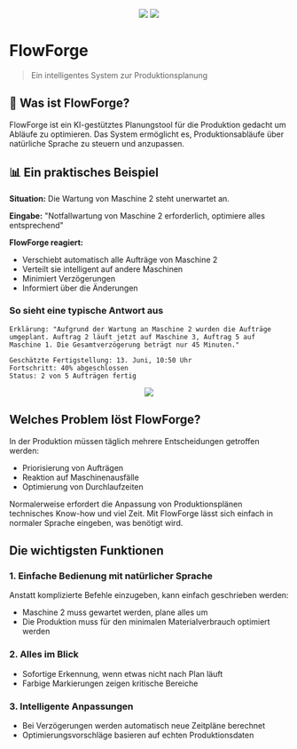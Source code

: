<p align="center">
  <img src="https://github.com/Belicoding/FlowForge/blob/main/images/Light%20Mode%20Logo.png#gh-light-mode-only">
  <img src="https://github.com/Belicoding/FlowForge/blob/main/images/Dark%20Mode%20Logo.png#gh-dark-mode-only">
</p>

# FlowForge

> Ein intelligentes System zur Produktionsplanung

## 🎯 Was ist FlowForge?

FlowForge ist ein KI-gestütztes Planungstool für die Produktion gedacht um Abläufe zu optimieren. Das System ermöglicht es, Produktionsabläufe über natürliche Sprache zu steuern und anzupassen.

## 📊 Ein praktisches Beispiel

**Situation:** Die Wartung von Maschine 2 steht unerwartet an.

**Eingabe:** "Notfallwartung von Maschine 2 erforderlich, optimiere alles entsprechend"

**FlowForge reagiert:**
- Verschiebt automatisch alle Aufträge von Maschine 2
- Verteilt sie intelligent auf andere Maschinen
- Minimiert Verzögerungen
- Informiert über die Änderungen

### So sieht eine typische Antwort aus

```
Erklärung: "Aufgrund der Wartung an Maschine 2 wurden die Aufträge 
umgeplant. Auftrag 2 läuft jetzt auf Maschine 3, Auftrag 5 auf 
Maschine 1. Die Gesamtverzögerung beträgt nur 45 Minuten."

Geschätzte Fertigstellung: 13. Juni, 10:50 Uhr
Fortschritt: 40% abgeschlossen
Status: 2 von 5 Aufträgen fertig
```

<p align="center">
  <img src="https://github.com/Belicoding/FlowForge/blob/main/images/GIF">
</p>

##  Welches Problem löst FlowForge?

In der Produktion müssen täglich mehrere Entscheidungen getroffen werden:
- Priorisierung von Aufträgen
- Reaktion auf Maschinenausfälle
- Optimierung von Durchlaufzeiten

Normalerweise erfordert die Anpassung von Produktionsplänen technisches Know-how und viel Zeit. 
Mit FlowForge lässt sich einfach in normaler Sprache eingeben, was benötigt wird.

##  Die wichtigsten Funktionen

### 1. **Einfache Bedienung mit natürlicher Sprache** 
Anstatt komplizierte Befehle einzugeben, kann einfach geschrieben werden:
- Maschine 2 muss gewartet werden, plane alles um
- Die Produktion muss für den minimalen Materialverbrauch optimiert werden

### 2. **Alles im Blick** 
- Sofortige Erkennung, wenn etwas nicht nach Plan läuft
- Farbige Markierungen zeigen kritische Bereiche

### 3. **Intelligente Anpassungen** 
- Bei Verzögerungen werden automatisch neue Zeitpläne berechnet
- Optimierungsvorschläge basieren auf echten Produktionsdaten
